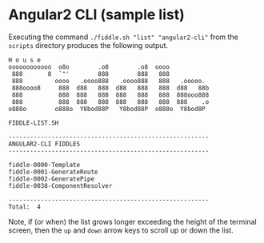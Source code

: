 Angular2 CLI (sample list)
======

Executing the command `./fiddle.sh "list" "angular2-cli"` from the `scripts` directory produces the following output.

    H o u s e
    oooooooooooo  o8o        .o8        .o8  oooo
     888       8  `"'        888        888   888
     888         oooo   .oooo888   .oooo888   888   .ooooo.
     888oooo8     888  d88   888  d88   888   888  d88   88b
     888          888  888   888  888   888   888  888ooo888
     888          888  888   888  888   888   888  888    .o
    o888o        o888o  Y8bod88P   Y8bod88P  o888o  Y8bod8P
    
    FIDDLE-LIST.SH
    
    --------------------------------------------------------
    ANGULAR2-CLI FIDDLES
    --------------------------------------------------------
    
    fiddle-0000-Template
    fiddle-0001-GenerateRoute
    fiddle-0002-GeneratePipe
    fiddle-0038-ComponentResolver
    
    --------------------------------------------------------
    Total:  4
    
    
Note, if (or when) the list grows longer exceeding the height of the terminal screen, then the `up` and `down` arrow 
keys to scroll up or down the list. 
